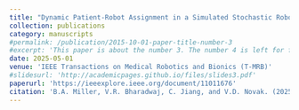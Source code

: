 ```yaml
---
title: "Dynamic Patient-Robot Assignment in a Simulated Stochastic Robotic Rehabilitation Gym"
collection: publications
category: manuscripts
#permalink: /publication/2015-10-01-paper-title-number-3
#excerpt: 'This paper is about the number 3. The number 4 is left for future work.'
date: 2025-05-01
venue: 'IEEE Transactions on Medical Robotics and Bionics (T-MRB)'
#slidesurl: 'http://academicpages.github.io/files/slides3.pdf'
paperurl: 'https://ieeexplore.ieee.org/document/11011676'
citation: 'B.A. Miller, V.R. Bharadwaj, C. Jiang, and V.D. Novak. (2025). &quot;Dynamic Patient-Robot Assignment in a Simulated Stochastic Robotic Rehabilitation Gym.&quot; <i>IEEE Transactions on Medical Robotics and Bionics (T-MRB)</i>. DOI: 10.1109/TMRB.2025.3573025.'
---
```

